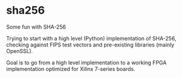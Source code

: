 # sha256
Some fun with SHA-256

Trying to start with a high level (Python) implementation of SHA-256, checking against FIPS test vectors and pre-existing libraries (mainly OpenSSL). 

Goal is to go from a high level implementation to a working FPGA implementation optimized for Xilinx 7-series boards.
